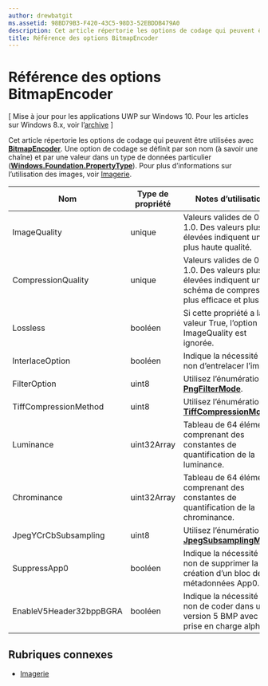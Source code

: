 ```yaml
---
author: drewbatgit
ms.assetid: 98BD79B3-F420-43C5-98D3-52EBDDB479A0
description: Cet article répertorie les options de codage qui peuvent être utilisées avec BitmapEncoder.
title: Référence des options BitmapEncoder
---
```


# Référence des options BitmapEncoder

\[ Mise à jour pour les applications UWP sur Windows 10. Pour les articles sur Windows 8.x, voir l’[archive](http://go.microsoft.com/fwlink/p/?linkid=619132) \]

Cet article répertorie les options de codage qui peuvent être utilisées avec [**BitmapEncoder**](https://msdn.microsoft.com/library/windows/apps/br226206). Une option de codage se définit par son nom (à savoir une chaîne) et par une valeur dans un type de données particulier ([**Windows.Foundation.PropertyType**](https://msdn.microsoft.com/library/windows/apps/br225871)). Pour plus d’informations sur l’utilisation des images, voir [Imagerie](imaging.md).

| Nom                    | Type de propriété | Notes d’utilisation                                                                                        | Formats valides |
|-------------------------|--------------|----------------------------------------------------------------------------------------------------|---------------|
| ImageQuality            | unique       | Valeurs valides de 0 à 1.0. Des valeurs plus élevées indiquent une plus haute qualité.                                 | JPEG, JPEG-XR |
| CompressionQuality      | unique       | Valeurs valides de 0 à 1.0. Des valeurs plus élevées indiquent un schéma de compression plus efficace et plus lent. | TIFF          |
| Lossless                | booléen      | Si cette propriété a la valeur True, l’option ImageQuality est ignorée.                                        | JPEG-XR       |
| InterlaceOption         | booléen      | Indique la nécessité ou non d’entrelacer l’image.                                                                    | PNG           |
| FilterOption            | uint8        | Utilisez l’énumération [**PngFilterMode**](https://msdn.microsoft.com/library/windows/apps/br226389).                                | PNG           |
| TiffCompressionMethod   | uint8        | Utilisez l’énumération [**TiffCompressionMode**](https://msdn.microsoft.com/library/windows/apps/br226399).                    | TIFF          |
| Luminance               | uint32Array  | Tableau de 64 éléments comprenant des constantes de quantification de la luminance.                               | JPEG          |
| Chrominance             | uint32Array  | Tableau de 64 éléments comprenant des constantes de quantification de la chrominance.                             | JPEG          |
| JpegYCrCbSubsampling    | uint8        | Utilisez l’énumération [**JpegSubsamplingMode**](https://msdn.microsoft.com/library/windows/apps/br226386).                    | JPEG          |
| SuppressApp0            | booléen      | Indique la nécessité ou non de supprimer la création d’un bloc de métadonnées App0.                                        | JPEG          |
| EnableV5Header32bppBGRA | booléen      | Indique la nécessité ou non de coder dans une version 5 BMP avec prise en charge alpha.                                         | BMP           |

 

## Rubriques connexes

* [Imagerie](imaging.md)
 

 






<!--HONumber=May16_HO2-->


